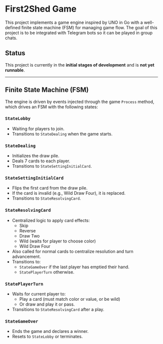 # First2Shed Game

This project implements a game engine inspired by UNO in Go with a well-defined finite state machine (FSM) for managing game flow.
The goal of this project is to be integrated with Telegram bots so it can be played in group chats.

## Status
This project is currently in the **initial stages of development** and is **not yet runnable**.  

---

## Finite State Machine (FSM)

The engine is driven by events injected through the game `Process` method, which drives an FSM with the following states:

### `StateLobby`
- Waiting for players to join.
- Transitions to `StateDealing` when the game starts.

### `StateDealing`
- Initializes the draw pile.
- Deals 7 cards to each player.
- Transitions to `StateSettingInitialCard`.

### `StateSettingInitialCard`
- Flips the first card from the draw pile.
- If the card is invalid (e.g., Wild Draw Four), it is replaced.
- Transitions to `StateResolvingCard`.

### `StateResolvingCard`
- Centralized logic to apply card effects:
  - Skip
  - Reverse
  - Draw Two
  - Wild (waits for player to choose color)
  - Wild Draw Four
- Also called for normal cards to centralize resolution and turn advancement.
- Transitions to:
  - `StateGameOver` if the last player has emptied their hand.
  - `StatePlayerTurn` otherwise.

### `StatePlayerTurn`
- Waits for current player to:
  - Play a card (must match color or value, or be wild)
  - Or draw and play it or pass.
- Transitions to `StateResolvingCard` after a play.

### `StateGameOver`
- Ends the game and declares a winner.
- Resets to `StateLobby` or terminates.
